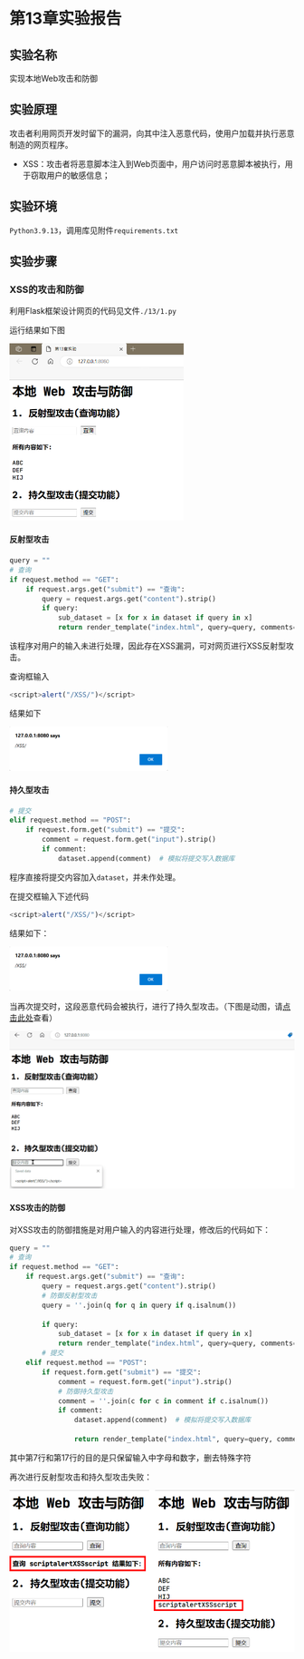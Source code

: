 # 第13章实验报告


## 实验名称

实现本地Web攻击和防御

## 实验原理

攻击者利用网页开发时留下的漏洞，向其中注入恶意代码，使用户加载并执行恶意制造的网页程序。

- XSS：攻击者将恶意脚本注入到Web页面中，用户访问时恶意脚本被执行，用于窃取用户的敏感信息；

## 实验环境

`Python3.9.13`，调用库见附件`requirements.txt`

## 实验步骤

### XSS的攻击和防御

利用Flask框架设计网页的代码见文件`./13/1.py`

运行结果如下图

<img src="./img/13-1.png" alt="13-1" style="zoom:50%;" />

#### 反射型攻击

```python
query = ""
# 查询
if request.method == "GET":
    if request.args.get("submit") == "查询":
        query = request.args.get("content").strip()
        if query:
            sub_dataset = [x for x in dataset if query in x]
            return render_template("index.html", query=query, comments=sub_dataset)
```

该程序对用户的输入未进行处理，因此存在XSS漏洞，可对网页进行XSS反射型攻击。

查询框输入

```javascript
<script>alert("/XSS/")</script>
```

结果如下

<img src="./img/13-2.png" alt="13-2" style="zoom:50%;" />

#### 持久型攻击

```python
# 提交
elif request.method == "POST":
    if request.form.get("submit") == "提交":
        comment = request.form.get("input").strip()
        if comment:
            dataset.append(comment)  # 模拟将提交写入数据库
```

程序直接将提交内容加入`dataset`，并未作处理。

在提交框输入下述代码

```javascript
<script>alert("/XSS/")</script>
```

结果如下：

<img src="./img/13-3.png" alt="13-3" style="zoom:50%;" />



当再次提交时，这段恶意代码会被执行，进行了持久型攻击。（下图是动图，请[点击此处](./img/13-4.gif)查看）

<img src="./img/13-4.gif" alt="13-4" style="zoom:80%;" />

#### XSS攻击的防御

对XSS攻击的防御措施是对用户输入的内容进行处理，修改后的代码如下：

```python
query = ""
# 查询
if request.method == "GET":
    if request.args.get("submit") == "查询":
        query = request.args.get("content").strip()
        # 防御反射型攻击
        query = ''.join(q for q in query if q.isalnum())

        if query:
            sub_dataset = [x for x in dataset if query in x]
            return render_template("index.html", query=query, comments=sub_dataset)
        # 提交
    elif request.method == "POST":
        if request.form.get("submit") == "提交":
            comment = request.form.get("input").strip()
            # 防御持久型攻击
            comment = ''.join(c for c in comment if c.isalnum())
            if comment:
                dataset.append(comment)  # 模拟将提交写入数据库

                return render_template("index.html", query=query, comments=dataset)
```

其中第7行和第17行的目的是只保留输入中字母和数字，删去特殊字符

再次进行反射型攻击和持久型攻击失败：

<img src="./img/13-5.png" alt="13-5" style="zoom:67%;" />







